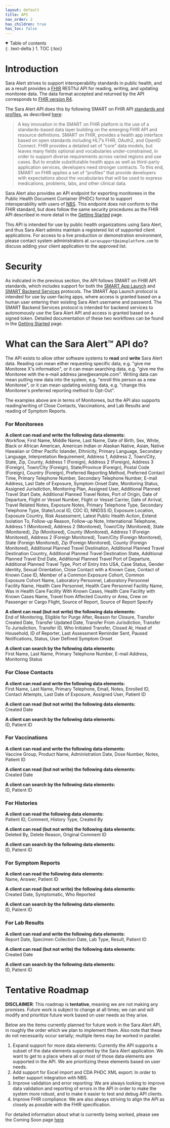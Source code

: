 ```yaml
---
layout: default
title: API
nav_order: 2
has_children: true
has_toc: false
---
```


<details open markdown="block">
  <summary>
    Table of contents
  </summary>
  {: .text-delta }
1. TOC
{:toc}
</details>

# Introduction

Sara Alert strives to support interoperability standards in public health, and as a result provides a [FHIR](https://www.hl7.org/fhir/overview.html) RESTful API for reading, writing, and updating monitoree data. The data format accepted and returned by the API corresponds to [FHIR version R4](https://hl7.org/fhir/R4/).

The Sara Alert API does this by following SMART on FHIR API [standards and profiles](http://docs.smarthealthit.org/), as described [here](https://smarthealthit.org/smart-on-fhir-api/):

> A key innovation in the SMART on FHIR platform is the use of a standards-based data layer building on the emerging FHIR API and resource definitions. SMART on FHIR, provides a health app interface based on open standards including HL7’s FHIR, OAuth2, and OpenID Connect. FHIR provides a detailed set of “core” data models, but leaves many fields optional and vocabularies under-constrained, in order to support diverse requirements across varied regions and use cases. But to enable substitutable health apps as well as third-party application services, developers need stronger contracts. To this end, SMART on FHIR applies a set of “profiles” that provide developers with expectations about the vocabularies that will be used to express medications, problems, labs, and other clinical data.

Sara Alert also provides an API endpoint for exporting monitorees in the Public Health Document Container (PHDC) format to support interoperability with users of [NBS](https://www.cdc.gov/nbs/index.html). This endpoint does not conform to the FHIR standard, but does follow the same security procedures as the FHIR API described in more detail in the [Getting Started](api-getting-started) page.

This API is intended for use by public health organizations using Sara Alert, and thus Sara Alert admins maintain a registered list of supported client applications. For access to a live production or demonstration environment, please contact system administrators at `sarasupport@aimsplatform.com` to discuss adding your client application to the approved list.

# Security

As indicated in the previous section, the API follows SMART on FHIR API standards, which includes support for both the [SMART App Launch](http://hl7.org/fhir/smart-app-launch/index.html) and [SMART Backend Services](https://hl7.org/fhir/uv/bulkdata/authorization/index.html) protocols. The SMART App Launch protocol is intended for use by user-facing apps, where access is granted based on a human user entering their existing Sara Alert username and password. The SMART Backend Services protocol is intended for backend services to autonomously use the Sara Alert API and access is granted based on a signed token. Detailed documentation of these two workflows can be found in the [Getting Started](api-getting-started) page.

# What can the Sara Alert™ API do?

The API exists to allow other software systems to **read** and **write** Sara Alert data. Reading can mean either requesting specific data, e.g. "give me Monitoree X's information", or it can mean searching data, e.g. "give me the Monitoree with the e-mail address jane@example<span></span>.com". Writing data can mean putting new data into the system, e.g. "enroll this person as a new Monitoree", or it can mean updating existing data, e.g. "change this Monitoree's preferred reporting method to Opt-Out".

The examples above are in terms of Monitorees, but the API also supports reading/writing of Close Contacts, Vaccinations, and Lab Results and reading of Symptom Reports.

### For Monitorees

**A client can read and write the following data elements:**<br>Workflow, First Name, Middle Name, Last Name, Date of Birth, Sex, White, Black or African American, American Indian or Alaskan Native, Asian, Native Hawaiian or Other Pacific Islander, Ethnicity, Primary Language, Secondary Language, Interpretation Requirement, Address 1, Address 2, Town/City, State, Zip, County, Address 1 (Foreign), Address 2 (Foreign), Address 3 (Foreign), Town/City (Foreign), State/Province (Foreign), Postal Code (Foreign), Country (Foreign), Preferred Reporting Method, Preferred Contact Time, Primary Telephone Number, Secondary Telephone Number, E-mail Address, Last Date of Exposure, Symptom Onset Date, Monitoring Status, Assigned Jurisdiction, Monitoring Plan, Assigned User, Additional Planned Travel Start Date, Additional Planned Travel Notes, Port of Origin, Date of Departure, Flight or Vessel Number, Flight or Vessel Carrier, Date of Arrival, Travel Related Notes, Exposure Notes, Primary Telephone Type, Secondary Telephone Type, State/Local ID, CDC ID, NNDSS ID, Exposure Location, Exposure Country, Risk Assessment, Latest Public Health Action, Extend Isolation To, Follow-up Reason, Follow-up Note, International Telephone, Address 1 (Monitored), Address 2 (Monitored), Town/City (Monitored), State (Monitored), Zip (Monitored), County (Monitored), Address 1 (Foreign Monitored), Address 2 (Foreign Monitored), Town/City (Foreign Monitored), State (Foreign Monitored), Zip (Foreign Monitored), County (Foreign Monitored), Additional Planned Travel Destination, Additional Planned Travel Destination Country, Additional Planned Travel Destination State, Additional Planned Travel End Date, Additional Planned Travel Port of Departure, Additional Planned Travel Type, Port of Entry Into USA, Case Status, Gender Identity, Sexual Orientation, Close Contact with a Known Case, Contact of Known Case ID, Member of a Common Exposure Cohort, Common Exposure Cohort Name, Laboratory Personnel, Laboratory Personnel Facility Name, Health Care Personnel, Health Care Personnel Facility Name, Was in Health Care Facility With Known Cases, Health Care Facility with Known Cases Name, Travel from Affected Country or Area, Crew on Passenger or Cargo Flight, Source of Report, Source of Report Specify

**A client can read (but not write) the following data elements:**<br>End of Monitoring, Eligible for Purge After, Reason for Closure, Transfer Created Date, Transfer Updated Date, Transfer From Jurisdiction, Transfer To Jurisdiction, Transfer ID, Who Initiated Transfer, Closed At, Head of Household, ID of Reporter, Last Assessment Reminder Sent, Paused Notifications, Status, User Defined Symptom Onset

**A client can search by the following data elements:**<br>First Name, Last Name, Primary Telephone Number, E-mail Address, Monitoring Status

### For Close Contacts

**A client can read and write the following data elements:**<br>First Name, Last Name, Primary Telephone, Email, Notes, Enrolled ID, Contact Attempts, Last Date of Exposure, Assigned User, Patient ID

**A client can read (but not write) the following data elements:**<br>Created Date

**A client can search by the following data elements:**<br>ID, Patient ID

### For Vaccinations

**A client can read and write the following data elements:**<br>Vaccine Group, Product Name, Administration Date, Dose Number, Notes, Patient ID

**A client can read (but not write) the following data elements:**<br>Created Date

**A client can search by the following data elements:**<br>ID, Patient ID

### For Histories

**A client can read the following data elements:**<br>Patient ID, Comment, History Type, Created By

**A client can read (but not write) the following data elements:**<br>Deleted By, Delete Reason, Original Comment ID

**A client can search by the following data elements:**<br>ID, Patient ID

### For Symptom Reports

**A client can read the following data elements:**<br>Name, Answer, Patient ID

**A client can read (but not write) the following data elements:**<br>Created Date, Symptomatic, Who Reported

**A client can search by the following data elements:**<br>ID, Patient ID

### For Lab Results

**A client can read and write the following data elements:**<br>Report Date, Specimen Collection Date, Lab Type, Result, Patient ID

**A client can read (but not write) the following data elements:**<br>Created Date

**A client can search by the following data elements:**<br>ID, Patient ID

# Tentative Roadmap

**DISCLAIMER**: This roadmap is **tentative**, meaning we are not making any promises. Future work is subject to change at all times; we can and will modify and prioritize future work based on user needs as they arise.

Below are the items currently planned for future work in the Sara Alert API, in roughly the order which we plan to implement them. Also note that these do not necessarily occur serially; multiple items may be worked in parallel.

1. Expand support for more data elements: Currently the API supports a subset of the data elements supported by the Sara Alert application. We want to get to a place where all or most of those data elements are supported in the API. We are prioritizing these elements based on user needs.
2. Add support for Excel import and CDA PHDC XML export: In order to better support integration with NBS.
3. Improve validation and error reporting: We are always looking to improve data validation and reporting of errors in the API in order to make the system more robust, and to make it easier to test and debug API clients.
4. Improve FHIR compliance: We are also always striving to align the API as closely as possible with the FHIR specification.

For detailed information about what is currently being worked, please see the Coming Soon page [here](api-coming-soon)
